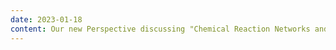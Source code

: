 ```yaml
---
date: 2023-01-18
content: Our new Perspective discussing "Chemical Reaction Networks and Opportunities for Machine Learning" appeared in *Nature Computational Science*!
---
```

